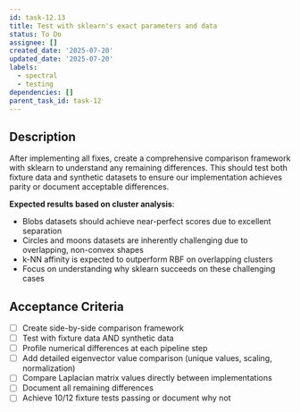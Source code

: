 ```yaml
---
id: task-12.13
title: Test with sklearn's exact parameters and data
status: To Do
assignee: []
created_date: '2025-07-20'
updated_date: '2025-07-20'
labels:
  - spectral
  - testing
dependencies: []
parent_task_id: task-12
---
```


## Description

After implementing all fixes, create a comprehensive comparison framework with sklearn to understand any remaining differences. This should test both fixture data and synthetic datasets to ensure our implementation achieves parity or document acceptable differences.

**Expected results based on cluster analysis**:

- Blobs datasets should achieve near-perfect scores due to excellent separation
- Circles and moons datasets are inherently challenging due to overlapping, non-convex shapes
- k-NN affinity is expected to outperform RBF on overlapping clusters
- Focus on understanding why sklearn succeeds on these challenging cases

## Acceptance Criteria

- [ ] Create side-by-side comparison framework
- [ ] Test with fixture data AND synthetic data
- [ ] Profile numerical differences at each pipeline step
- [ ] Add detailed eigenvector value comparison (unique values, scaling, normalization)
- [ ] Compare Laplacian matrix values directly between implementations
- [ ] Document all remaining differences
- [ ] Achieve 10/12 fixture tests passing or document why not
